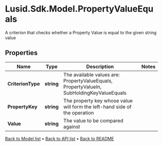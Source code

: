 # Lusid.Sdk.Model.PropertyValueEquals
A criterion that checks whether a Property Value is equal to the given string value

## Properties

Name | Type | Description | Notes
------------ | ------------- | ------------- | -------------
**CriterionType** | **string** | The available values are: PropertyValueEquals, PropertyValueIn, SubHoldingKeyValueEquals | 
**PropertyKey** | **string** | The property key whose value will form the left-hand side of the operation | 
**Value** | **string** | The value to be compared against | 

[Back to Model list](../README.md#documentation-for-models) &#8226; [Back to API list](../README.md#documentation-for-api-endpoints) &#8226; [Back to README](../README.md)

